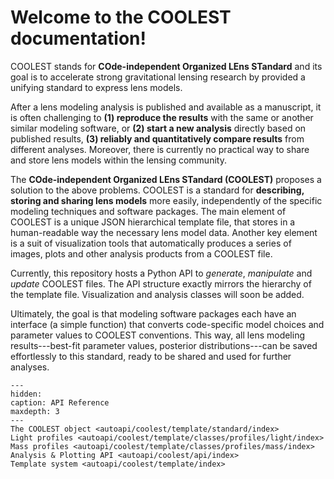 # Welcome to the COOLEST documentation!

COOLEST stands for **COde-independent Organized LEns STandard** and its goal is to accelerate strong gravitational lensing research by provided a unifying standard to express lens models.

After a lens modeling analysis is published and available as a manuscript, it is often challenging to **(1) reproduce the results** with the same or another similar modeling software, or **(2) start a new analysis** directly based on published results, **(3) reliably and quantitatively compare results** from different analyses. Moreover, there is currently no practical way to share and store lens models within the lensing community.

The **COde-independent Organized LEns STandard (COOLEST)** proposes a solution to the above problems. COOLEST is a standard for **describing, storing and sharing lens models** more easily, independently of the specific modeling techniques and software packages. The main element of COOLEST is a unique JSON hierarchical template file, that stores in a human-readable way the necessary lens model data. Another key element is a suit of visualization tools that automatically produces a series of images, plots and other analysis products from a COOLEST file.

Currently, this repository hosts a Python API to *generate*, *manipulate* and *update* COOLEST files. The API structure exactly mirrors the hierarchy of the template file. Visualization and analysis classes will soon be added.

Ultimately, the goal is that modeling software packages each have an interface (a simple function) that converts code-specific model choices and parameter values to COOLEST conventions. This way, all lens modeling results---best-fit parameter values, posterior distributions---can be saved effortlessly to this standard, ready to be shared and used for further analyses.

```{toctree}
---
hidden:
caption: API Reference
maxdepth: 3
---
The COOLEST object <autoapi/coolest/template/standard/index>
Light profiles <autoapi/coolest/template/classes/profiles/light/index>
Mass profiles <autoapi/coolest/template/classes/profiles/mass/index>
Analysis & Plotting API <autoapi/coolest/api/index>
Template system <autoapi/coolest/template/index>
```
